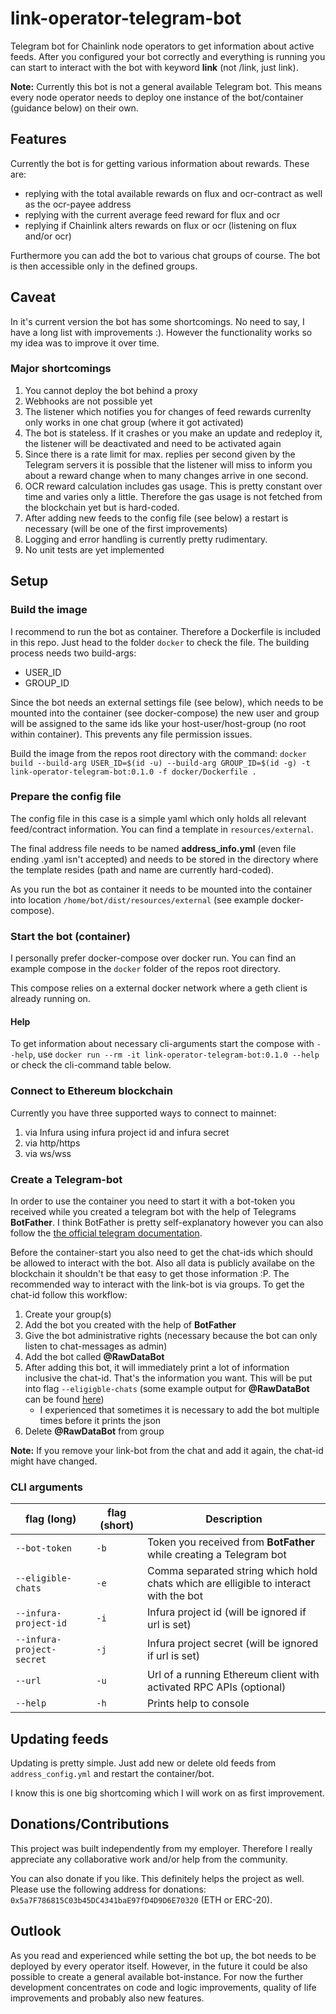 # link-operator-telegram-bot

Telegram bot for Chainlink node operators to get information about active feeds. After you configured your bot correctly and everything is running you can start to interact with the bot with keyword **link** (not /link, just link).

**Note:** Currently this bot is not a general available Telegram bot. This means every node operator needs to deploy one instance of the bot/container (guidance below) on their own.

## Features

Currently the bot is for getting various information about rewards. These are:

- replying with the total available rewards on flux and ocr-contract as well as the ocr-payee address
- replying with the current average feed reward for flux and ocr
- replying if Chainlink alters rewards on flux or ocr (listening on flux and/or ocr)

Furthermore you can add the bot to various chat groups of course. The bot is then accessible only in the defined groups.

## Caveat

In it's current version the bot has some shortcomings. No need to say, I have a long list with improvements :). However the functionality works so my idea was to improve it over time.

### Major shortcomings

1. You cannot deploy the bot behind a proxy
2. Webhooks are not possible yet
3. The listener which notifies you for changes of feed rewards currenlty only works in one chat group (where it got activated)
4. The bot is stateless. If it crashes or you make an update and redeploy it, the listener will be deactivated and need to be activated again
5. Since there is a rate limit for max. replies per second given by the Telegram servers it is possible that the listener will miss to inform you about a reward change when to many changes arrive in one second.
6. OCR reward calculation includes gas usage. This is pretty constant over time and varies only a little. Therefore the gas usage is not fetched from the blockchain yet but is hard-coded.
7. After adding new feeds to the config file (see below) a restart is necessary (will be one of the first improvements)
8. Logging and error handling is currently pretty rudimentary.
9. No unit tests are yet implemented

## Setup

### Build the image

I recommend to run the bot as container. Therefore a Dockerfile is included in this repo. Just head to the folder `docker` to check the file. The building process needs two build-args:

- USER_ID
- GROUP_ID

Since the bot needs an external settings file (see below), which needs to be mounted into the container (see docker-compose) the new user and group will be assigned to the same ids like your host-user/host-group (no root within container). This prevents any file permission issues.

Build the image from the repos root directory with the command: `docker build --build-arg USER_ID=$(id -u) --build-arg GROUP_ID=$(id -g) -t link-operator-telegram-bot:0.1.0 -f docker/Dockerfile .`

### Prepare the config file

The config file in this case is a simple yaml which only holds all relevant feed/contract information. You can find a template in `resources/external`.

The final address file needs to be named **address_info.yml** (even file ending .yaml isn't accepted) and needs to be stored in the directory where the template resides (path and name are currently hard-coded).

As you run the bot as container it needs to be mounted into the container into location `/home/bot/dist/resources/external` (see example docker-compose).

### Start the bot (container)

I personally prefer docker-compose over docker run. You can find an example compose in the `docker` folder of the repos root directory.

This compose relies on a external docker network where a geth client is already running on.

#### Help

To get information about necessary cli-arguments start the compose with `--help`, use `docker run --rm -it link-operator-telegram-bot:0.1.0 --help` or check the cli-command table below.

### Connect to Ethereum blockchain

Currently you have three supported ways to connect to mainnet:

1. via Infura using infura project id and infura secret
2. via http/https
3. via ws/wss

### Create a Telegram-bot

In order to use the container you need to start it with a bot-token you received while you created a telegram bot with the help of Telegrams **BotFather**. I think BotFather is pretty self-explanatory however you can also follow the [the official telegram documentation](https://core.telegram.org/bots#:~:text=for%20existing%20ones.-,Creating%20a%20new%20bot,in%20contact%20details%20and%20elsewhere.).

Before the container-start you also need to get the chat-ids which should be allowed to interact with the bot. Also all data is publicly availabe on the blockchain it shouldn't be that easy to get those information :P. The recommended way to interact with the link-bot is via groups. To get the chat-id follow this workflow:

1. Create your group(s)
2. Add the bot you created with the help of **BotFather**
3. Give the bot administrative rights (necessary because the bot can only listen to chat-messages as admin)
4. Add the bot called **@RawDataBot**
5. After adding this bot, it will immediately print a lot of information inclusive the chat-id. That's the information you want. This will be put into flag `--eligigble-chats` (some example output for **@RawDataBot** can be found [here](https://stackoverflow.com/a/46247058/4030166))
    - I experienced that sometimes it is necessary to add the bot multiple times before it prints the json
6. Delete **@RawDataBot** from group

**Note:** If you remove your link-bot from the chat and add it again, the chat-id might have changed.

### CLI arguments

|flag (long)|flag (short)|Description|
|---|---|---|
|`--bot-token`|`-b`|Token you received from **BotFather** while creating a Telegram bot|
|`--eligible-chats`|`-e`|Comma separated string which hold chats which are elligible to interact with the bot|
|`--infura-project-id`|`-i`|Infura project id (will be ignored if url is set)|
|`--infura-project-secret`|`-j`|Infura project secret (will be ignored if url is set)|
|`--url`|`-u`|Url of a running Ethereum client with activated RPC APIs (optional)|
|`--help`|`-h`|Prints help to console|

## Updating feeds

Updating is pretty simple. Just add new or delete old feeds from `address_config.yml` and restart the container/bot.

I know this is one big shortcoming which I will work on as first improvement.

## Donations/Contributions

This project was built independently from my employer. Therefore I really appreciate any collaborative work and/or help from the community.

You can also donate if you like. This definitely helps the project as well. Please use the following address for donations: `0x5a7F786815C03b45DC4341baE97fD4D9D6E70320` (ETH or ERC-20).

## Outlook

As you read and experienced while setting the bot up, the bot needs to be deployed by every operator itself. However, in the future it could be also possible to create a general available bot-instance. For now the further development concentrates on code and logic improvements, quality of life improvements and probably also new features.
